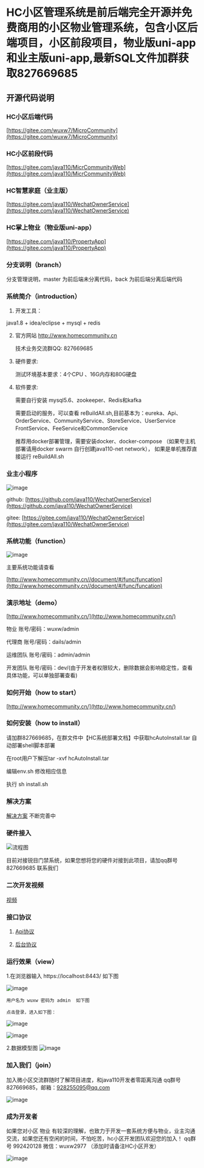 # HC小区管理系统是前后端完全开源并免费商用的小区物业管理系统，包含小区后端项目，小区前段项目，物业版uni-app和业主版uni-app,最新SQL文件加群获取827669685

## 开源代码说明

### HC小区后端代码
 [https://gitee.com/wuxw7/MicroCommunity](https://gitee.com/wuxw7/MicroCommunity)
### HC小区前段代码
[https://gitee.com/java110/MicrCommunityWeb](https://gitee.com/java110/MicrCommunityWeb)
### HC智慧家庭（业主版）
[https://gitee.com/java110/WechatOwnerService](https://gitee.com/java110/WechatOwnerService)
### HC掌上物业（物业版uni-app）
[https://gitee.com/java110/PropertyApp](https://gitee.com/java110/PropertyApp)

### 分支说明（branch）

分支管理说明，master 为前后端未分离代码，back  为前后端分离后端代码

### 系统简介（introduction）
1. 开发工具：

java1.8 + idea/eclipse + mysql + redis

2. 官方网站
   http://www.homecommunity.cn
   
   技术业务交流群QQ: 827669685

3. 硬件要求:

   测试环境基本要求：4个CPU 、16G内存和80G硬盘
   
4. 软件要求:

    需要自行安装 mysql5.6、zookeeper、Redis和kafka
    
    需要启动的服务，可以查看 reBuildAll.sh,目前基本为：eureka、Api、OrderService、CommunityService、StoreService、UserService
    FrontService、FeeService和CommonService
    
    推荐用docker部署管理，需要安装docker、docker-compose （如果夸主机部署请用docker swarm 自行创建java110-net network），
    如果是单机推荐直接运行 reBuildAll.sh
    
### 业主小程序

   ![image](docs/images/hcOwner.png)
    
   github: [https://github.com/java110/WechatOwnerService](https://github.com/java110/WechatOwnerService)
   
   gitee: [https://gitee.com/java110/WechatOwnerService](https://gitee.com/java110/WechatOwnerService)
    
### 系统功能（function） 

   ![image](docs/images/hc_function.png)
   
   主要系统功能请查看
     
   [http://www.homecommunity.cn//document/#/func/funcation](http://www.homecommunity.cn//document/#/func/funcation)
  

### 演示地址（demo）

[http://www.homecommunity.cn/](http://www.homecommunity.cn/)

物业 账号/密码：wuxw/admin

代理商 账号/密码：dails/admin

运维团队 账号/密码：admin/admin

开发团队 账号/密码：dev/(由于开发者权限较大，删除数据会影响稳定性，查看具体功能，可以单独部署查看)

### 如何开始（how to start）

[http://www.homecommunity.cn/](http://www.homecommunity.cn/)

### 如何安装（how to install）

请加群827669685，在群文件中【HC系统部署文档】中获取hcAutoInstall.tar 自动部署shell脚本部署

在root用户下解压tar -xvf hcAutoInstall.tar

编辑env.sh 修改相应信息

执行 sh install.sh

### 解决方案

[解决方案](https://docs.qq.com/doc/DQW9XWW50R3NjWmN6) 不断完善中

### 硬件接入

![流程图](docs/document/images/machineFlow.png)

目前对接锐目门禁系统，如果您想将您的硬件对接到此项目，请加qq群号827669685 联系我们

### 二次开发视频

[视频](http://www.homecommunity.cn//document/#/start/vedio)

### 接口协议

1. [Api协议](http://www.homecommunity.cn//document/#/api/user/register)

2. [后台协议](http://www.homecommunity.cn//document/#/dictionary)

### 运行效果（view）
1.在浏览器输入 https://localhost:8443/ 如下图

![image](docs/img/login.png)

    用户名为 wuxw 密码为 admin  如下图

    点击登录，进入如下图：
    
![image](docs/img/index.png)

![image](docs/img/owner.png)

2.数据模型图
![image](dataModel.png)

### 加入我们（join）

加入微小区交流群随时了解项目进度，和java110开发者零距离沟通 qq群号 827669685，邮箱：928255095@qq.com

![image](MicroCommunity_qq.png)

### 成为开发者

如果您对小区 物业 有较深的理解，也致力于开发一套系统方便与物业，业主沟通交流，如果您还有空闲的时间，不怕吃苦，hc小区开发团队欢迎您的加入！
qq群号 992420128  微信：wuxw2977 （添加时请备注HC小区开发）

![image](join_me.JPG)


